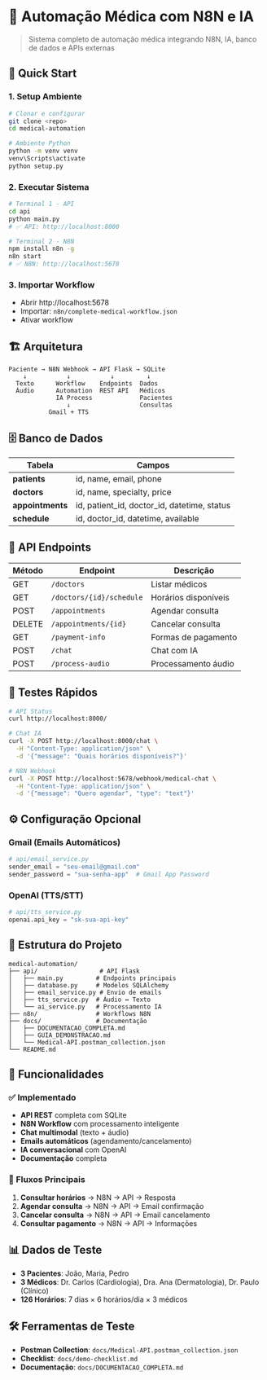 # 🏥 Automação Médica com N8N e IA

> Sistema completo de automação médica integrando N8N, IA, banco de dados e APIs externas

## 🚀 Quick Start

### 1. **Setup Ambiente**
```bash
# Clonar e configurar
git clone <repo>
cd medical-automation

# Ambiente Python
python -m venv venv
venv\Scripts\activate
python setup.py
```

### 2. **Executar Sistema**
```bash
# Terminal 1 - API
cd api
python main.py
# ✅ API: http://localhost:8000

# Terminal 2 - N8N
npm install n8n -g
n8n start
# ✅ N8N: http://localhost:5678
```

### 3. **Importar Workflow**
- Abrir http://localhost:5678
- Importar: `n8n/complete-medical-workflow.json`
- Ativar workflow

## 🏗️ Arquitetura

```
Paciente → N8N Webhook → API Flask → SQLite
    ↓           ↓           ↓         ↓
  Texto      Workflow    Endpoints  Dados
  Áudio      Automation  REST API   Médicos
             IA Process             Pacientes
                ↓                   Consultas
           Gmail + TTS
```

## 🗄️ Banco de Dados

| Tabela | Campos |
|--------|--------|
| **patients** | id, name, email, phone |
| **doctors** | id, name, specialty, price |
| **appointments** | id, patient_id, doctor_id, datetime, status |
| **schedule** | id, doctor_id, datetime, available |

## 🔌 API Endpoints

| Método | Endpoint | Descrição |
|--------|----------|----------|
| GET | `/doctors` | Listar médicos |
| GET | `/doctors/{id}/schedule` | Horários disponíveis |
| POST | `/appointments` | Agendar consulta |
| DELETE | `/appointments/{id}` | Cancelar consulta |
| GET | `/payment-info` | Formas de pagamento |
| POST | `/chat` | Chat com IA |
| POST | `/process-audio` | Processamento áudio |

## 🧪 Testes Rápidos

```bash
# API Status
curl http://localhost:8000/

# Chat IA
curl -X POST http://localhost:8000/chat \
  -H "Content-Type: application/json" \
  -d '{"message": "Quais horários disponíveis?"}'

# N8N Webhook
curl -X POST http://localhost:5678/webhook/medical-chat \
  -H "Content-Type: application/json" \
  -d '{"message": "Quero agendar", "type": "text"}'
```

## ⚙️ Configuração Opcional

### Gmail (Emails Automáticos)
```python
# api/email_service.py
sender_email = "seu-email@gmail.com"
sender_password = "sua-senha-app"  # Gmail App Password
```

### OpenAI (TTS/STT)
```python
# api/tts_service.py
openai.api_key = "sk-sua-api-key"
```

## 📁 Estrutura do Projeto

```
medical-automation/
├── api/                 # API Flask
│   ├── main.py         # Endpoints principais
│   ├── database.py     # Modelos SQLAlchemy
│   ├── email_service.py # Envio de emails
│   ├── tts_service.py  # Áudio ↔ Texto
│   └── ai_service.py   # Processamento IA
├── n8n/                # Workflows N8N
├── docs/               # Documentação
│   ├── DOCUMENTACAO_COMPLETA.md
│   ├── GUIA_DEMONSTRACAO.md
│   └── Medical-API.postman_collection.json
└── README.md
```

## 🎯 Funcionalidades

### ✅ Implementado
- **API REST** completa com SQLite
- **N8N Workflow** com processamento inteligente
- **Chat multimodal** (texto + áudio)
- **Emails automáticos** (agendamento/cancelamento)
- **IA conversacional** com OpenAI
- **Documentação** completa

### 🔄 Fluxos Principais
1. **Consultar horários** → N8N → API → Resposta
2. **Agendar consulta** → N8N → API → Email confirmação
3. **Cancelar consulta** → N8N → API → Email cancelamento
4. **Consultar pagamento** → N8N → API → Informações

## 📊 Dados de Teste
- **3 Pacientes**: João, Maria, Pedro
- **3 Médicos**: Dr. Carlos (Cardiologia), Dra. Ana (Dermatologia), Dr. Paulo (Clínico)
- **126 Horários**: 7 dias × 6 horários/dia × 3 médicos

## 🛠️ Ferramentas de Teste
- **Postman Collection**: `docs/Medical-API.postman_collection.json`
- **Checklist**: `docs/demo-checklist.md`
- **Documentação**: `docs/DOCUMENTACAO_COMPLETA.md`

